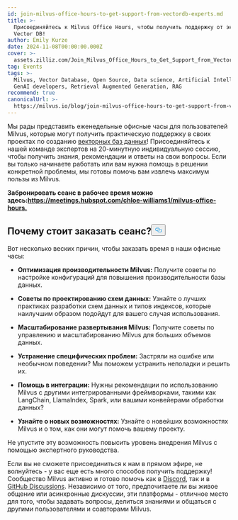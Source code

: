 ```yaml
---
id: join-milvus-office-hours-to-get-support-from-vectordb-experts.md
title: >-
  Присоединяйтесь к Milvus Office Hours, чтобы получить поддержку от экспертов
  Vector DB!
author: Emily Kurze
date: 2024-11-08T00:00:00.000Z
cover: >-
  assets.zilliz.com/Join_Milvus_Office_Hours_to_Get_Support_from_Vector_DB_Experts_1_64f88f0607.png
tag: Events
tags: >-
  Milvus, Vector Database, Open Source, Data science, Artificial Intelligence,
  GenAI developers, Retrieval Augmented Generation, RAG
recommend: true
canonicalUrl: >-
  https://milvus.io/blog/join-milvus-office-hours-to-get-support-from-vectordb-experts.md
---
```

<p>Мы рады представить еженедельные офисные часы для пользователей Milvus, которые могут получить практическую поддержку в своих проектах по созданию <a href="https://zilliz.com/learn/what-is-vector-database">векторных баз данных</a>! Присоединяйтесь к нашей команде экспертов на 20-минутную индивидуальную сессию, чтобы получить знания, рекомендации и ответы на свои вопросы. Если вы только начинаете работать или вам нужна помощь в решении конкретной проблемы, мы готовы помочь вам извлечь максимум пользы из Milvus.</p>
<p><strong>Забронировать сеанс в рабочее время можно здесь:<a href="https://meetings.hubspot.com/chloe-williams1/milvus-office-hours">https://meetings.hubspot.com/chloe-williams1/milvus-office-hours.</a></strong></p>
<h2 id="Why-Book-a-Session" class="common-anchor-header">Почему стоит заказать сеанс?<button data-href="#Why-Book-a-Session" class="anchor-icon" translate="no">
      <svg translate="no"
        aria-hidden="true"
        focusable="false"
        height="20"
        version="1.1"
        viewBox="0 0 16 16"
        width="16"
      >
        <path
          fill="#0092E4"
          fill-rule="evenodd"
          d="M4 9h1v1H4c-1.5 0-3-1.69-3-3.5S2.55 3 4 3h4c1.45 0 3 1.69 3 3.5 0 1.41-.91 2.72-2 3.25V8.59c.58-.45 1-1.27 1-2.09C10 5.22 8.98 4 8 4H4c-.98 0-2 1.22-2 2.5S3 9 4 9zm9-3h-1v1h1c1 0 2 1.22 2 2.5S13.98 12 13 12H9c-.98 0-2-1.22-2-2.5 0-.83.42-1.64 1-2.09V6.25c-1.09.53-2 1.84-2 3.25C6 11.31 7.55 13 9 13h4c1.45 0 3-1.69 3-3.5S14.5 6 13 6z"
        ></path>
      </svg>
    </button></h2><p>Вот несколько веских причин, чтобы заказать время в наши офисные часы:</p>
<ul>
<li><p><strong>Оптимизация производительности Milvus:</strong> Получите советы по настройке конфигураций для повышения производительности базы данных.</p></li>
<li><p><strong>Советы по проектированию схем данных:</strong> Узнайте о лучших практиках разработки схем данных и типов индексов, которые наилучшим образом подойдут для вашего случая использования.</p></li>
<li><p><strong>Масштабирование развертывания Milvus:</strong> Получите советы по управлению и масштабированию Milvus для больших объемов данных.</p></li>
<li><p><strong>Устранение специфических проблем:</strong> Застряли на ошибке или необычном поведении? Мы поможем устранить неполадки и решить их.</p></li>
<li><p><strong>Помощь в интеграции:</strong> Нужны рекомендации по использованию Milvus с другими интегрированными фреймворками, такими как LangChain, LlamaIndex, Spark, или вашими конвейерами обработки данных?</p></li>
<li><p><strong>Узнайте о новых возможностях:</strong> Узнайте о новейших возможностях Milvus и о том, как они могут помочь вашему проекту.</p></li>
</ul>
<p>Не упустите эту возможность повысить уровень внедрения Milvus с помощью экспертного руководства.</p>
<p>Если вы не сможете присоединиться к нам в прямом эфире, не волнуйтесь - у вас еще есть много способов получить поддержку! Сообщество Milvus активно и готово помочь как в <a href="https://discord.com/invite/8uyFbECzPX">Discord</a>, так и в<a href="https://github.com/search?q=milvus&amp;type=discussions"> GitHub Discussions</a>. Независимо от того, предпочитаете ли вы живое общение или асинхронные дискуссии, эти платформы - отличное место для того, чтобы задавать вопросы, делиться знаниями и общаться с другими пользователями и соавторами Milvus.</p>
